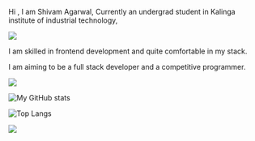 Hi , I am Shivam Agarwal, 
Currently an undergrad student in Kalinga institute of industrial technology,

![](https://komarev.com/ghpvc/?username=StillAbeginnerr&color=green)

I am skilled in frontend development and quite comfortable in my stack.

I am aiming to be a full stack developer and a competitive programmer.

![](https://github-profile-summary-cards.vercel.app/api/cards/profile-details?username=StillAbeginnerr&theme=solarized_dark)

![My GitHub stats](https://github-readme-stats.vercel.app/api?username=StillAbeginnerr&show_icons=true&theme=radical)


![Top Langs](https://github-readme-stats.vercel.app/api/top-langs/?username=StillAbeginnerr&show_icons=true&theme=radical)


![](https://github-readme-streak-stats.herokuapp.com/?user=StillAbeginnerr)
